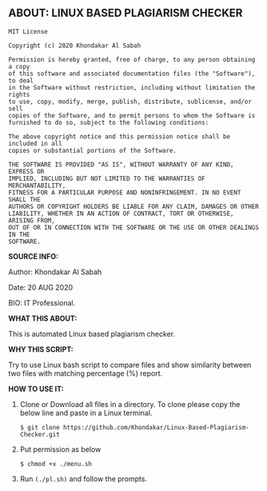 ## ABOUT: LINUX BASED PLAGIARISM CHECKER

```
MIT License

Copyright (c) 2020 Khondakar Al Sabah

Permission is hereby granted, free of charge, to any person obtaining a copy
of this software and associated documentation files (the "Software"), to deal
in the Software without restriction, including without limitation the rights
to use, copy, modify, merge, publish, distribute, sublicense, and/or sell
copies of the Software, and to permit persons to whom the Software is
furnished to do so, subject to the following conditions:

The above copyright notice and this permission notice shall be included in all
copies or substantial portions of the Software.

THE SOFTWARE IS PROVIDED "AS IS", WITHOUT WARRANTY OF ANY KIND, EXPRESS OR
IMPLIED, INCLUDING BUT NOT LIMITED TO THE WARRANTIES OF MERCHANTABILITY,
FITNESS FOR A PARTICULAR PURPOSE AND NONINFRINGEMENT. IN NO EVENT SHALL THE
AUTHORS OR COPYRIGHT HOLDERS BE LIABLE FOR ANY CLAIM, DAMAGES OR OTHER
LIABILITY, WHETHER IN AN ACTION OF CONTRACT, TORT OR OTHERWISE, ARISING FROM,
OUT OF OR IN CONNECTION WITH THE SOFTWARE OR THE USE OR OTHER DEALINGS IN THE
SOFTWARE.
```

**SOURCE INFO:**

Author: Khondakar Al Sabah

Date: 20 AUG 2020

BIO: IT Professional.


**WHAT THIS ABOUT:**

This is automated Linux based plagiarism checker.

**WHY THIS SCRIPT:**

Try to use Linux bash script to compare files and show similarity between two files with matching percentage (%) report.

**HOW TO USE IT:**

1. Clone or Download all files in a directory. To clone please copy the below line and paste in a Linux terminal.

   ```$ git clone https://github.com/Khondakar/Linux-Based-Plagiarism-Checker.git```
   
2. Put permission as below

   ```$ chmod +x ./menu.sh```
   
2. Run `(./pl.sh)` and follow the prompts.


